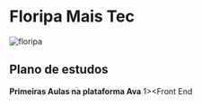 # Floripa Mais Tec


![floripa](https://user-images.githubusercontent.com/98188325/194968753-433fe58c-31d8-4707-908d-9d9276914782.jpg)

## Plano de estudos


**Primeiras Aulas na plataforma Ava**
1><Front End

